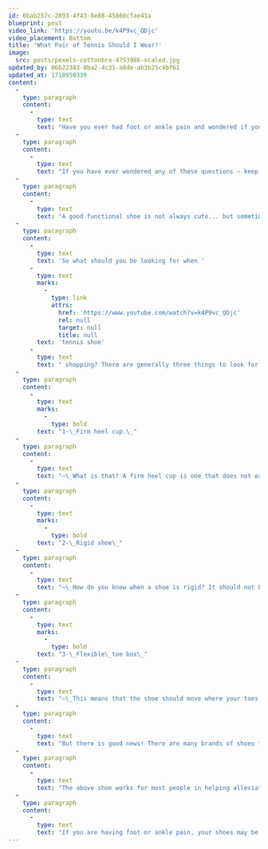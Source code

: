 ```yaml
---
id: 6bab257c-2893-4f43-8e88-45860cfae41a
blueprint: post
video_link: 'https://youtu.be/k4P9vc_QDjc'
video_placement: Bottom
title: 'What Pair of Tennis Should I Wear?'
image:
  src: posts/pexels-cottonbro-4753986-scaled.jpg
updated_by: 06b22383-0ba2-4c31-a8de-ab3b25c4bf61
updated_at: 1718950339
content:
  -
    type: paragraph
    content:
      -
        type: text
        text: "Have you ever had foot or ankle pain and wondered if your shoes are the problem? Do you feel like your foot hurts more with a certain pair of shoes and not others?\_"
  -
    type: paragraph
    content:
      -
        type: text
        text: "If you have ever wondered any of these questions – keep on reading!\_"
  -
    type: paragraph
    content:
      -
        type: text
        text: "A good functional shoe is not always cute... but sometimes when you are in pain that not so cute but functional shoe will help you get to where you want to be.\_"
  -
    type: paragraph
    content:
      -
        type: text
        text: 'So what should you be looking for when '
      -
        type: text
        marks:
          -
            type: link
            attrs:
              href: 'https://www.youtube.com/watch?v=k4P9vc_QDjc'
              rel: null
              target: null
              title: null
        text: 'tennis shoe'
      -
        type: text
        text: " shopping? There are generally three things to look for:\_"
  -
    type: paragraph
    content:
      -
        type: text
        marks:
          -
            type: bold
        text: "1-\_Firm heel cup.\_"
  -
    type: paragraph
    content:
      -
        type: text
        text: "–\_What is that? A firm heel cup is one that does not easily collapse when pressed side to side\_"
  -
    type: paragraph
    content:
      -
        type: text
        marks:
          -
            type: bold
        text: "2-\_Rigid shoe\_"
  -
    type: paragraph
    content:
      -
        type: text
        text: "–\_How do you know when a shoe is rigid? It should not be able to twist like a towel and should not move in the arch.\_"
  -
    type: paragraph
    content:
      -
        type: text
        marks:
          -
            type: bold
        text: "3-\_Flexible\_toe box\_"
  -
    type: paragraph
    content:
      -
        type: text
        text: "–\_This means that the shoe should move where your toes sit\_"
  -
    type: paragraph
    content:
      -
        type: text
        text: "But there is good news! There are many brands of shoes that carry a good functional shoe – that can look great as well!\_"
  -
    type: paragraph
    content:
      -
        type: text
        text: "The above shoe works for most people in helping alleviate foot and ankle pain. However, every person and every foot is different.\_"
  -
    type: paragraph
    content:
      -
        type: text
        text: "If you are having foot or ankle pain, your shoes may be the problem! Come in today for an evaluation and I can help determine if your shoes are right for you. If they are not, I can point you in the right direction for choosing the right pair of tennis shoes for you!\_"
---
```

